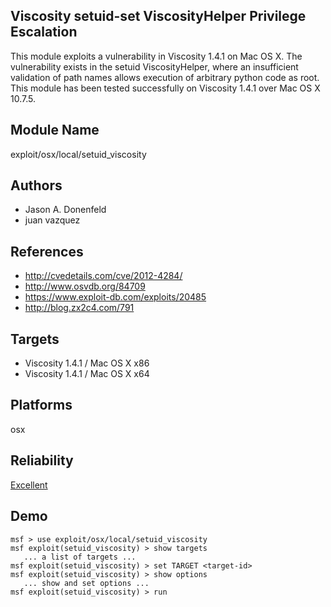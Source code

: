## Viscosity setuid-set ViscosityHelper Privilege Escalation

This module exploits a vulnerability in Viscosity 1.4.1 on 
Mac OS X. The vulnerability exists in the setuid 
ViscosityHelper, where an insufficient validation of path 
names allows execution of arbitrary python code as root. 
This module has been tested successfully on Viscosity 1.4.1 
over Mac OS X 10.7.5.


## Module Name
exploit/osx/local/setuid_viscosity

## Authors
* Jason A. Donenfeld
* juan vazquez


## References
* http://cvedetails.com/cve/2012-4284/
* http://www.osvdb.org/84709
* https://www.exploit-db.com/exploits/20485
* http://blog.zx2c4.com/791



## Targets
* Viscosity 1.4.1 / Mac OS X x86
* Viscosity 1.4.1 / Mac OS X x64


## Platforms
osx

## Reliability
[Excellent](https://github.com/rapid7/metasploit-framework/wiki/Exploit-Ranking)

## Demo

```
msf > use exploit/osx/local/setuid_viscosity
msf exploit(setuid_viscosity) > show targets
   ... a list of targets ...
msf exploit(setuid_viscosity) > set TARGET <target-id>
msf exploit(setuid_viscosity) > show options
   ... show and set options ...
msf exploit(setuid_viscosity) > run
```
    
    